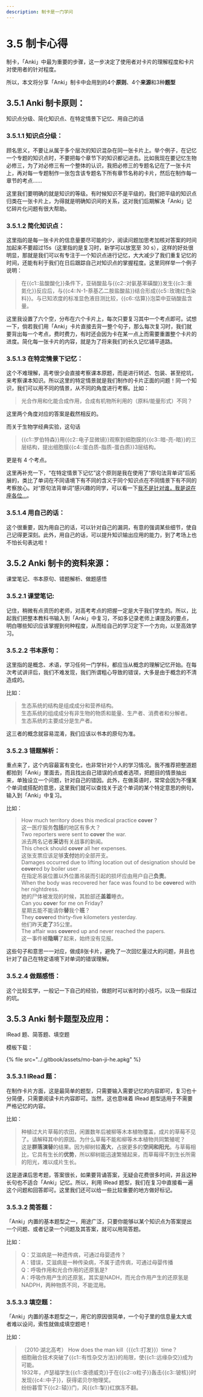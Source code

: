 ```yaml
---
description: 制卡是一门学问
---
```


# 3.5 制卡心得



制卡，「Anki」中最为重要的步骤，这一步决定了使用者对卡片的理解程度和卡片对使用者的针对程度。

所以，本文将分享「Anki」制卡中会用到的4个**原则**、4个**来源**和3种**题型**

## **3.5.1 Anki 制卡原则**：

知识点分级、简化知识点、在特定情景下记忆、用自己的话

### 3.5.1.1 知识点分级：

顾名思义，不要让从属于多个层次的知识混杂在同一张卡片上。举个例子，在记忆一个专题的知识点时，不要把每个章节下的知识都记进去。比如我现在要记忆生物必修三，为了对必修三有一个整体的认识，我把必修三的专题名记在了一张卡片上，再对每一专题制作一张包含该专题名下所有章节名称的卡片，然后在制作每一章节的考点......

这里我们要明确的就是知识的等级。有时候知识不是平级的，我们把平级的知识点归类在一张卡片上，为得就是明确知识间的关系，这对我们后期解决「Anki」记忆碎片化问题有很大帮助。

###  3.5.1.2 简化知识点：

这里指的是每一张卡片的信息量要尽可能的少，阅读问题加思考加核对答案的时间加起来不要超过15s（这里指的是复习时，新学可以放宽至 30 s），这样的好处很明显，那就是我们可以有专注于一个知识点进行记忆，大大减少了我们重复记忆的时间，还能有利于我们在日后跟踪自己对知识点的掌握程度。这里同样举一个例子说明：

> 在{{c1::盐酸酸化}}条件下，亚硝酸盐与{{c2::对氨基苯磺酸}}发生{{c3::重氮化}}反应后，与{{c4::N-1-萘基乙二胺盐酸盐}}结合形成{{c5::玫瑰红色染料}}。与已知浓度的标准显色液目测比较，{{c6::估算}}泡菜中亚硝酸盐含量。

这里我设置了六个空，分布在六个卡片上，每次只要复习其中一个考点即可。试想一下，倘若我们用「Anki」卡片直接去背一整个句子，那么每次复习时，我们就要背出每一个考点，费时费力，有时还会因为卡在某一点上而需要重置整个卡片的进度。简化每一张卡片的内容，就是为了将来我们的长久记忆铺平道路。

###  3.5.1.3 在特定情景下记忆：

这个不难理解，高考很少会直接考察课本原题，而是进行转述、包装、甚至挖坑，来考察课本知识。所以这里的特定情景就是我们制作的卡片正面的问题！同一个知识，我们可以用不同的情景，从不同的角度进行考察。比如：

> 光合作用和化能合成作用，合成有机物所利用的（原料/能量形式）不同？

这里两个角度对应的答案是截然相反的。

而关于生物学经典实验，这句话

> {{c1::罗伯特森}}用{{c2::电子显微镜}}观察到细胞膜的{{c3::暗-亮-暗}}的三层结构，提出细胞膜{{c4::蛋白质-脂质-蛋白质}}3层结构。

更是有 4 个考点。

这里再补充一下，“在特定情景下记忆”这个原则是我在使用了“原句法背单词”后拓展的，类比了单词在不同语境下有不同的含义于同个知识点在不同情景下有不同的考察放心。对“原句法背单词”感兴趣的同学，可以看一下[我不是针对谁，我是说在座各位...](https://zhuanlan.zhihu.com/p/25866272)。

###  3.5.1.4 用自己的话：

这个很重要，因为用自己的话，可以针对自己的漏洞，有意的强调某些细节，使自己记得更深刻。此外，用自己的话，可以提升知识输出应用的能力，到了考场上也不怕长句表达啦！

##  3.5.2 **Anki 制卡的资料来源**：

课堂笔记、书本原句、错题解析、做题感悟

### 3.5.2.1 课堂笔记:

记住，稍微有点资历的老师，对高考考点的把握一定是大于我们学生的。所以，比起我们把整本教科书输入到「Anki」中复习，不如多记录老师上课提及的要点，明白哪些知识应该掌握到何种程度，从而给自己的学习定下一个方向，以至高效学习。

### 3.5.2.2 书本原句：

这里指的是概念、术语，学习任何一门学科，都应当从概念的理解记忆开始。在每次考试讲评后，我们不难发现，我们所谓粗心导致的错误，大多是由于概念的不清造成的。

比如：

> 生态系统的结构是组成成分和营养结构。  
> 生态系统的组成成分有非生物的物质和能量、生产者、消费者和分解者。  
> 生态系统的主要成分是生产者。

这三者的概念就容易混淆，我们应该以书本的原句为准。

### 3.5.2.3 错题解析：

重点来了，这个内容最富有变化，也非常针对个人的学习情况。我不推荐把整道题都拍到「Anki」里面去，而且找出自己错误的点或者选项，把题目的情景抽出来，单独设立一个问题，针对自己的错因。此外，在做英语时，常常会因为不懂某个单词或搭配的意思，这里我们就可以查找关于这个单词的某个特定意思的例句，输入到「Anki」中复习。

比如：

> How much territory does this medical practice **cover** ?  
> 这一医疗服务**包括**的地区有多大？  
> Two reporters were sent to **cover** the war.  
> 派去两名记者**采访**有关战事的新闻。  
> This check should **cover** all her expenses.  
> 这张支票应该足够**支付**她的全部开支。  
> Damages occurred due to lifting location out of designation should be **cover**ed by boiler user .  
> 在指定吊装位置以外位置吊装而引起的损坏应由用户自己**负责**。  
> When the body was recovered her face was found to be **cover**ed with her nightdress.  
> 她的尸体被发现的时候，其脸部还**盖着**睡衣。  
> Can you **cove**r for me on Friday?  
> 星期五能不能请你**替**我个**班**？  
> They **cover**ed thirty-five kilometers yesterday.  
> 他们昨天**走了**35公里。  
> The affair was **cover**ed up and never reached the papers.  
> 这一事件被**隐瞒**了起来，始终没有见报。

这些句子和意思一一对应，做成8张卡片，避免了一次回忆量过大的问题，并且也针对了自己在特定语境下对单词的错误理解。

### 3.5.2.4 做题感悟：

这个比较玄学，一般记一下自己的经验，做题时可以省时的小技巧，以及一些踩过的坑。

## 3.5.3 **Anki 制卡题型及应用**：

 IRead 题、简答题、填空题

模板下载：

{% file src="../.gitbook/assets/mo-ban-ji-he.apkg" %}

### 3.5.3.1 IRead 题：

在制作卡片方面，这是最简单的题型，只需要输入需要记忆的内容即可，复习也十分简便，只需要阅读卡片内容即可。当然，这也意味着 IRead 题型适用于不需要严格记忆的内容。

比如：

> 种植过大片草莓的农田，闲置数年后被柳等木本植物覆盖，成片的草莓不见了。请解释其中的原因。为什么草莓不能和柳等木本植物共同繁殖呢？  
> 这是**群落演替**的结果。因为柳树较**高大**，占据更多的**空间和阳光**。与草莓相比，它具有生长的**优势**，所以柳树能迅速繁殖起来，而草莓得不到生长所需的阳光，难以成片生长。

这是道课后思考题，答案很长，如果要背诵答案，无疑会花费很多时间，并且这种长句也不适合「Anki」记忆。所以，利用 IRead 题型，我们在复习中直接看一遍这个问题和回答即可。这里我们还可以给一些比较重要的地方做好标记。



### 3.5.3.2 简答题：

「Anki」内置的基本题型之一，用途广泛，只要你能够以某个知识点为答案提出一个问题、或者记录一个问题及其答案，就可以用简答题。

比如：

> Q：艾滋病是一种遗传病，可通过母婴遗传？  
> A：错误，艾滋病是一种传染病，不属于遗传病，可通过母婴传播  
> Q：呼吸作用和光合作用的还原氢是?  
> A：呼吸作用产生的还原氢，其实是NADH，而光合作用产生的还原氢是NADPH，两种物质不同，不能混用。

### 3.5.3.3 填空题：

「Anki」内置的基本题型之一，用它的原因很简单，一个句子里的信息量太大或者难以设问，索性就做成填空题吧！

比如：

> （2010·湖北高考） How does the man kill（{{c1::打发}}）time？  
> 细胞融合技术突破了{{c1::有性杂交方法}}的局限，使{{c1::远缘杂交}}成为可能。  
> 1932年，卢瑟福学生{{c1::查德威克}}于在{{c2::α粒子}}轰击{{c3::铍核}}时发现{{c4::中子}}，获得诺贝尔物理奖。  
> 纷纷暮雪下{{c2::辕}}门，风{{c1::掣}}红旗冻不翻。

